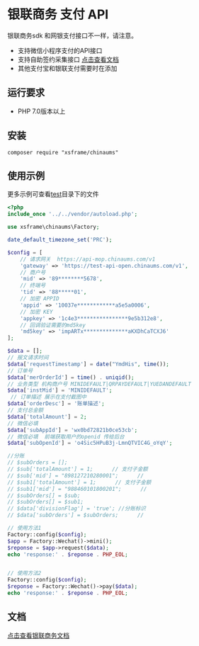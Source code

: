 # 银联商务 支付 API
银联商务sdk 和网银支付接口不一样，请注意。

* 支持微信小程序支付的API接口
* 支持自助签约采集接口 [点击查看文档](/src/Service/Contract/README.md)
* 其他支付宝和银联支付需要时在添加

## 运行要求
* PHP 7.0版本以上

## 安装
```shell
composer require "xsframe/chinaums"
```
## 使用示例
更多示例可查看[test](./test/Wechat/)目录下的文件
```php
<?php
include_once '../../vendor/autoload.php';

use xsframe\chinaums\Factory;

date_default_timezone_set('PRC');

$config = [
    // 请求网关  https://api-mop.chinaums.com/v1
    'gateway' => 'https://test-api-open.chinaums.com/v1',
    // 商户号
    'mid' => '89********5678',
    // 终端号
    'tid' => '88*****01',
    // 加密 APPID
    'appid' => '10037e************a5e5a0006',
    // 加密 KEY
    'appkey' => '1c4e3****************9e5b312e8',
    // 回调验证需要的md5key
    'md5key' => 'impARTx**************aKXDhCaTCXJ6'
];

$data = [];
// 报文请求时间
$data['requestTimestamp'] = date("YmdHis", time());
// 订单号
$data['merOrderId'] = time() . uniqid();
// 业务类型 机构商户号 MINIDEFAULT|QRPAYDEFAULT|YUEDANDEFAULT
$data['instMid'] = 'MINIDEFAULT';
 // 订单描述 展示在支付截图中
$data['orderDesc'] = '账单描述';
// 支付总金额
$data['totalAmount'] = 2; 
// 微信必填
$data['subAppId'] = 'wx0bd72821b0ce53cb';  
// 微信必填  前端获取用户的openid 传给后台
$data['subOpenId'] = 'o4Sic5HPuB3j-LmnQTVIC4G_oYqY';

//分账
// $subOrders = [];
// $sub['totalAmount'] = 1;      // 支付子金额
// $sub['mid'] = "898127210280001";      //
// $sub1['totalAmount'] = 1;      // 支付子金额
// $sub1['mid'] = "988460101800201";      //
// $subOrders[] = $sub;
// $subOrders[] = $sub1;
// $data['divisionFlag'] = 'true'; //分账标识
// $data['subOrders'] = $subOrders;      //

// 使用方法1
Factory::config($config);
$app = Factory::Wechat()->mini();
$reponse = $app->request($data);
echo 'response:' . $reponse . PHP_EOL;


// 使用方法2
Factory::config($config);
$reponse = Factory::Wechat()->pay($data);
echo 'response:' . $reponse . PHP_EOL;

```
## 文档
[点击查看银联商务文档](https://open.chinaums.com/resources/?code=651539656974952&url=b7abc3a6-0c49-43d4-ad7d-f6dd16ff35eb)